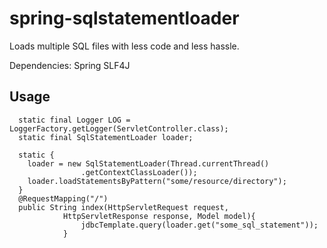 # spring-sqlstatementloader
Loads multiple SQL files with less code and less hassle.

Dependencies:
  Spring
  SLF4J

## Usage

```
  static final Logger LOG = LoggerFactory.getLogger(ServletController.class);
  static final SqlStatementLoader loader;

  static {
    loader = new SqlStatementLoader(Thread.currentThread()
				.getContextClassLoader());
    loader.loadStatementsByPattern("some/resource/directory");
  }
  @RequestMapping("/")
  public String index(HttpServletRequest request,
			HttpServletResponse response, Model model){
			    jdbcTemplate.query(loader.get("some_sql_statement"));
			}
```
